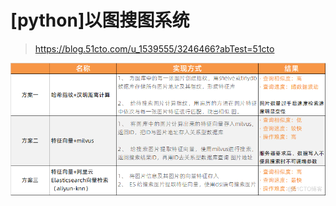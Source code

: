# [python]以图搜图系统


>https://blog.51cto.com/u_1539555/3246466?abTest=51cto

![](_v_images/20220914154132929_32258.png)